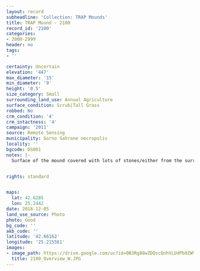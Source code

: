 ```yaml
---
layout: record
subheadline: 'Collection: TRAP Mounds'
title: TRAP Mound - 2100
record_id: '2100'
categories:
- 2000-2999
header: no
tags:
- ''

certainty: Uncertain
elevation: '447'
max_diameter: '15'
min_diameter: '9'
height: '0.5'
size_category: Small
surrounding_land_use: Annual Agriculture
surface_condition: Scrub|Tall Grass
robbed: No
crm_condition: '4'
crm_intactness: '4'
campaign: '2011'
source: Remote Sensing
municipality: Gorno Sahrane necropolis
locality: ''
bgcode: DS001
notes: |-
  Surface of the mound covered with lots of stones/either from the surrounding pasture or from the mound.


rights: standard


maps:
  lat: 42.6285
  lon: 25.2442
date: 2018-12-05
land_use_source: Photo
photo: Good
bg_code: ''
akb_code: ''
latitude: '42.66162'
longitude: '25.215561'
images:
- image_path: https://drive.google.com/uc?id=0B3Rg88wZDQscQnhVLUdPb0ZWVW8
  title: 2100_Overview_W.JPG
---
```

